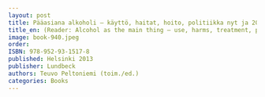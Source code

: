 ```yaml
---
layout: post
title: Pääasiana alkoholi – käyttö, haitat, hoito, politiikka nyt ja 2040
title_en: (Reader: Alcohol as the main thing – use, harms, treatment, policy now and in 2014)
image: book-940.jpeg
order:
ISBN: 978-952-93-1517-8
published: Helsinki 2013
publisher: Lundbeck
authors: Teuvo Peltoniemi (toim./ed.)
categories: Books
---
```

